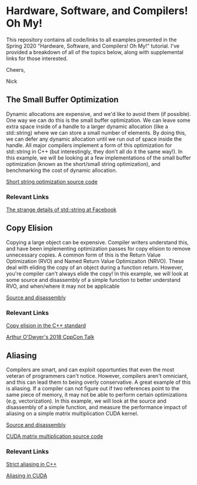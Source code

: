 # Hardware, Software, and Compilers! Oh My!

This repository contains all code/links to all examples presented in the Spring 2020 "Hardware, Software, and Compilers! Oh My!" tutorial. I've provided a breakdown of all of the topics below, along with supplemental links for those interested.

Cheers,

Nick

## The Small Buffer Optimization
Dynamic allocations are expensive, and we'd like to avoid them (if possible). One way we can do this is the small buffer optimization. We can leave some extra space inside of a handle to a larger dynamic allocation (like a std::string) where we can store a small number of elements. By doing this, we can defer any dynamic allocation until we run out of space inside the handle. All major compilers implement a form of this optimization for std::string in C++ (but interestingly, they don't all do it the same way!). In this example, we will be looking at a few implementations of the small buffer optimization (known as the short/small string optimization), and benchmarking the cost of dynamic allocation.

[Short string optimization source code](https://github.com/CoffeeBeforeArch/spring_2020_tutorial/tree/master/sso)

### Relevant Links
[The strange details of std::string at Facebook](https://youtu.be/kPR8h4-qZdk)

## Copy Elision
Copying a large object can be expensive. Compiler writers understand this, and have been implementing optimization passes for copy elision to remove unnecessary copies. A common form of this is the Return Value Optimization (RVO) and Named Return Value Optimizaiton (NRVO). These deal with eliding the copy of an object during a function return. However, you're compiler can't always elide the copy! In this example, we will look at some source and disassembly of a simple function to better understand RVO, and when/where it may not be applicable

[Source and disassembly](https://godbolt.org/z/aQqHns)

### Relevant Links

[Copy elision in the C++ standard](https://en.cppreference.com/w/cpp/language/copy_elision)

[Arthur O'Dwyer's 2018 CppCon Talk](https://youtu.be/hA1WNtNyNbo)

## Aliasing

Compilers are smart, and can exploit opportunties that even the most veteran of programmers can't notice. However, compilers aren't omniciant, and this can lead them to being overly conservative. A great example of this is aliasing. If a compiler can not figure out if two references point to the same piece of memory, it may not be able to perform certain optimizations (e.g, vectorization). In this example, we will look at the source and disassembly of a simple function, and measure the performance impact of aliasing on a simple matrix multiplication CUDA kernel.

[Source and disassembly](https://godbolt.org/z/oYev9z)

[CUDA matrix multiplication source code](https://github.com/CoffeeBeforeArch/spring_2020_tutorial/tree/master/matrix_mul)

### Relevant Links
[Strict aliasing in C++](https://gist.github.com/shafik/848ae25ee209f698763cffee272a58f8)

[Aliasing in CUDA](https://devblogs.nvidia.com/cuda-pro-tip-optimize-pointer-aliasing/)
